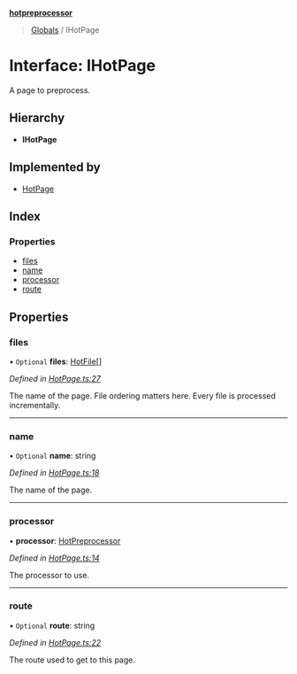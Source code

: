 **[hotpreprocessor](../README.md)**

> [Globals](../globals.md) / IHotPage

# Interface: IHotPage

A page to preprocess.

## Hierarchy

* **IHotPage**

## Implemented by

* [HotPage](../classes/hotpage.md)

## Index

### Properties

* [files](ihotpage.md#files)
* [name](ihotpage.md#name)
* [processor](ihotpage.md#processor)
* [route](ihotpage.md#route)

## Properties

### files

• `Optional` **files**: [HotFile](../classes/hotfile.md)[]

*Defined in [HotPage.ts:27](https://github.com/OurFreeLight/HotPreprocessor/blob/5d07e7d/src/HotPage.ts#L27)*

The name of the page. File ordering matters here.
Every file is processed incrementally.

___

### name

• `Optional` **name**: string

*Defined in [HotPage.ts:18](https://github.com/OurFreeLight/HotPreprocessor/blob/5d07e7d/src/HotPage.ts#L18)*

The name of the page.

___

### processor

•  **processor**: [HotPreprocessor](../classes/hotpreprocessor.md)

*Defined in [HotPage.ts:14](https://github.com/OurFreeLight/HotPreprocessor/blob/5d07e7d/src/HotPage.ts#L14)*

The processor to use.

___

### route

• `Optional` **route**: string

*Defined in [HotPage.ts:22](https://github.com/OurFreeLight/HotPreprocessor/blob/5d07e7d/src/HotPage.ts#L22)*

The route used to get to this page.
